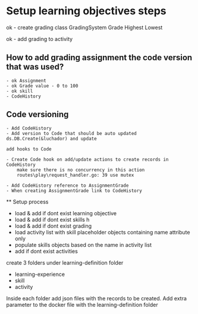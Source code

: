 # Setup learning objectives steps 

ok - create grading class 
    GradingSystem
        Grade 
            Highest
            Lowest

ok - add grading to activity

## How to add grading assignment the code version that was used?
    - ok Assignment
    - ok Grade value - 0 to 100
    - ok skill
    - CodeHistory

## Code versioning
    - Add CodeHistory
    - Add version to Code that should be auto updated  
    ds.DB.Create(&luchador) and update
    
    add hooks to Code 

    - Create Code hook on add/update actions to create records in CodeHistory
        make sure there is no concurrency in this action
        routes\play\request_handler.go: 39 use mutex

    - Add CodeHistory reference to AssignmentGrade
    - When creating AssignmentGrade link to CodeHistory

** Setup process 

- load & add if dont exist learning objective
- load & add if dont exist skills h
- load & add if dont exist grading
- load activity list with skill placeholder objects containing name attribute only
- populate skills objects based on the name in activity list
- add if dont exist activities

create 3 folders under learning-definition folder
- learning-experience
- skill
- activity

Inside each folder add json files with the records to be created.
Add extra parameter to the docker file with the learning-definition folder
